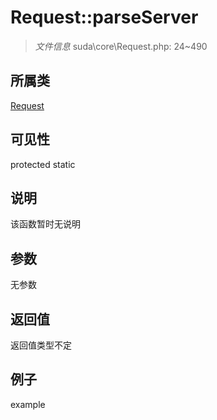 # Request::parseServer

> *文件信息* suda\core\Request.php: 24~490
## 所属类 

[Request](../Request.md)

## 可见性

  protected  static
## 说明

该函数暂时无说明

## 参数

无参数

## 返回值
返回值类型不定

## 例子

example